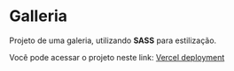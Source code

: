 # Galleria 

Projeto de uma galeria, utilizando <strong>SASS</strong> para estilização.

Você pode acessar o projeto neste link: <a href="https://galleria-react-sass-plfmoura.vercel.app/">Vercel deployment<a>
